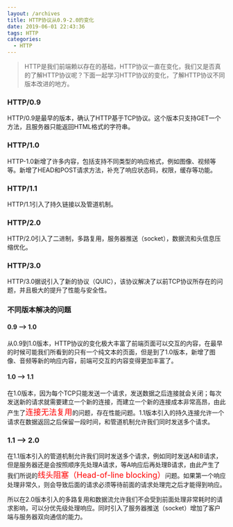 ```yaml
---
layout: /archives
title: HTTP协议从0.9-2.0的变化
date: 2019-06-01 22:43:36
tags: HTTP
categories:
  - HTTP
---
```

> HTTP是我们前端赖以存在的基础，HTTP协议一直在变化，我们又是否真的了解HTTP协议呢？下面一起学习HTTP协议的变化，了解HTTP协议不同版本改进的地方。

### HTTP/0.9

HTTP/0.9是最早的版本，确认了HTTP基于TCP协议。这个版本只支持GET一个方法，且服务器只能返回HTML格式的字符串。

### HTTP/1.0

HTTP-1.0新增了许多内容，包括支持不同类型的响应格式，例如图像、视频等等。新增了HEAD和POST请求方法，补充了响应状态码，权限，缓存等功能。

### HTTP/1.1

HTTP/1.1引入了持久链接以及管道机制。

### HTTP/2.0

HTTP/2.0引入了二进制，多路复用，服务器推送（socket），数据流和头信息压缩优化。

### HTTP/3.0

HTTP/3.0据说引入了新的协议（QUIC），该协议解决了以前TCP协议所存在的问题，并且极大的提升了性能与安全性。

### 不同版本解决的问题

#### 0.9 --> 1.0

从0.9到1.0版本，HTTP协议的变化极大丰富了前端页面可以交互的内容，在最早的时候可能我们所看到的只有一个纯文本的页面，但是到了1.0版本，新增了图像、音频等新的响应内容，前端可交互的内容变得更加丰富了。

#### 1.0 --> 1.1

在1.0版本，因为每个TCP只能发送一个请求，发送数据之后连接就会关闭；每次发送新的请求就需要建立一个新的连接，而建立一个新的连接成本非常高昂，由此产生了<font color=red size=4>连接无法复用</font>的问题，存在性能问题。1.1版本引入的持久连接允许一个请求在数据返回之后保留一段时间，和管道机制允许我们同时发送多个请求。

### 1.1 --> 2.0

在1.1版本引入的管道机制允许我们同时发送多个请求，例如同时发送A和B请求，但是服务器还是会按照顺序先处理A请求，等A响应后再处理B请求，由此产生了我们所说的<font color=red size=4>线头阻塞（Head-of-line blocking）</font>问题。如果第一个响应处理非常久，则会导致后面的请求必须等待前面的请求处理完之后才能得到响应。


所以在2.0版本引入的多路复用和数据流允许我们不会受到前面处理非常耗时的请求影响，可以分优先级处理响应。同时引入了服务器推送（socket）增加了客户端与服务器双向通信的能力。
